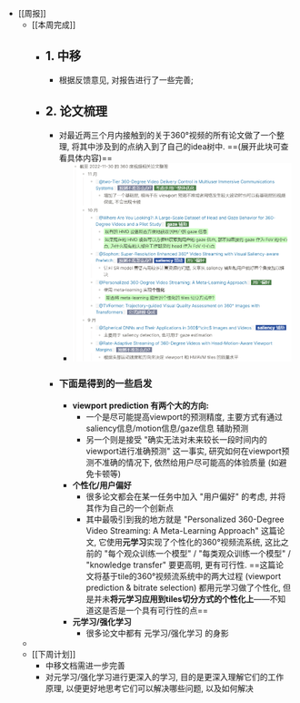 - [[周报]]
	- [[本周完成]]
		- ## 1. 中移
			- 根据反馈意见, 对报告进行了一些完善;
		- ## 2. 论文梳理
			- 对最近两三个月内接触到的关于360°视频的所有论文做了一个整理, 将其中涉及到的点纳入到了自己的idea树中. ==(展开此块可查看具体内容)==
				- ![image.png](../assets/image_1670150537441_0.png)
			- ### 下面是得到的一些启发
				- **viewport prediction 有两个大的方向:**
					- 一个是尽可能提高viewport的预测精度, 主要方式有通过 saliency信息/motion信息/gaze信息 辅助预测
					- 另一个则是接受 "确实无法对未来较长一段时间内的viewport进行准确预测" 这一事实, 研究如何在viewport预测不准确的情况下, 依然给用户尽可能高的体验质量 (如避免卡顿等)
				- **个性化/用户偏好**
					- 很多论文都会在某一任务中加入 "用户偏好" 的考虑, 并将其作为自己的一个创新点
					- 其中最吸引到我的地方就是 "Personalized 360-Degree Video Streaming: A Meta-Learning Approach" 这篇论文, 它使用**元学习**实现了个性化的360°视频流系统, 这比之前的 "每个观众训练一个模型" / "每类观众训练一个模型" / "knowledge transfer" 要更高明, 更有可行性. ==这篇论文将基于tile的360°视频流系统中的两大过程 (viewport prediction & bitrate selection) 都用元学习做了个性化, 但是并未**将元学习应用到tiles切分方式的个性化上**——不知道这是否是一个具有可行性的点==
				- **元学习/强化学习**
					- 很多论文中都有 元学习/强化学习 的身影
	-
	- [[下周计划]]
		- 中移文档需进一步完善
		- 对元学习/强化学习进行更深入的学习, 目的是更深入理解它们的工作原理, 以便更好地思考它们可以解决哪些问题, 以及如何解决